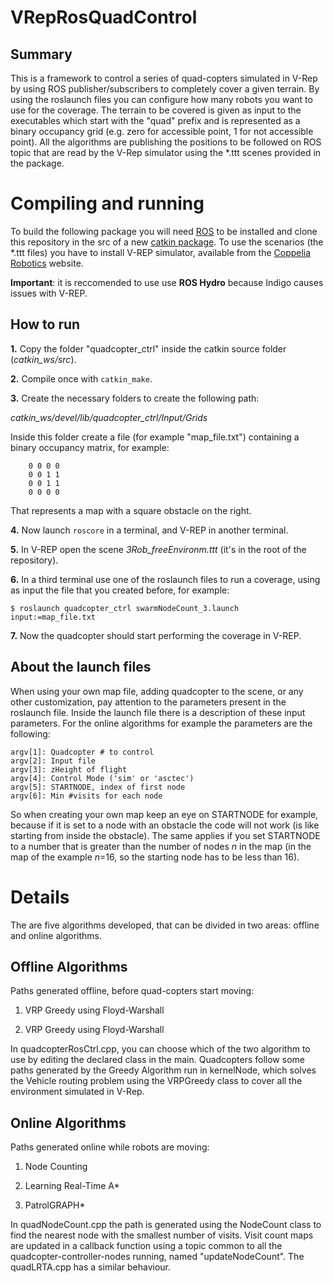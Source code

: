 VRepRosQuadControl
==================


Summary
-------

This is a framework to control a series of quad-copters simulated in V-Rep by using ROS publisher/subscribers to completely cover a given terrain. By using the roslaunch files you can configure how many robots you want to use for the coverage.
The terrain to be covered is given as input to the executables which start with the "quad" prefix and is represented as a binary occupancy grid (e.g. zero for accessible point, 1 for not accessible point).
All the algorithms are publishing the positions to be followed on ROS topic that are read by the V-Rep simulator using the *.ttt scenes provided in the package.

Compiling and running
=====================

To build the following package you will need [ROS](http://wiki.ros.org/ROS) to be installed and clone this repository in the src of a new [catkin package](http://wiki.ros.org/ROS/Tutorials/catkin/CreatingPackage).
To use the scenarios (the *.ttt files) you have to install V-REP simulator, available from the [Coppelia Robotics](http://www.coppeliarobotics.com/) website.

**Important**: it is reccomended to use use **ROS Hydro** because Indigo causes issues with V-REP.

How to run
----------
**1.** Copy the folder "quadcopter\_ctrl" inside the catkin source folder (*catkin_ws/src*).

**2.** Compile once with `catkin_make`.

**3.** Create the necessary folders to create the following path:

*catkin_ws/devel/lib/quadcopter_ctrl/Input/Grids*
     
Inside this folder create a file (for example "map_file.txt") containing a binary occupancy matrix, for example:
```
    0 0 0 0 
    0 0 1 1
    0 0 1 1
    0 0 0 0
```
That represents a map with a square obstacle on the right.

**4.** Now launch `roscore` in a terminal, and V-REP in another terminal.

**5.** In V-REP open the scene *3Rob_freeEnvironm.ttt* (it's in the root of the repository).

**6.** In a third terminal use one of the roslaunch files to run a coverage, using as input the file that you created before, for example:
```
$ roslaunch quadcopter_ctrl swarmNodeCount_3.launch input:=map_file.txt
```

**7.** Now the quadcopter should start performing the coverage in V-REP.

About the launch files
----------------------
When using your own map file, adding quadcopter to the scene, or any other customization, pay attention to the parameters present in the roslaunch file. Inside the launch file there is a description of these input parameters. For the online algorithms for example the parameters are the following:

```
argv[1]: Quadcopter # to control
argv[2]: Input file
argv[3]: zHeight of flight
argv[4]: Control Mode ('sim' or 'asctec')
argv[5]: STARTNODE, index of first node
argv[6]: Min #visits for each node
```

So when creating your own map keep an eye on STARTNODE for example, because if it is set to a node with an obstacle the code will not work (is like starting from inside the obstacle). The same applies if you set STARTNODE to a number that is greater than the number of nodes *n* in the map (in the map of the example *n*=16, so the starting node has to be less than 16).

Details
=======

The are five algorithms developed, that can be divided in two areas: offline and online algorithms.


Offline Algorithms
------------------

Paths generated offline, before quad-copters start moving:

1. VRP Greedy using Floyd-Warshall

2. VRP Greedy using Floyd-Warshall


In quadcopterRosCtrl.cpp, you can choose which of the two algorithm to use by editing the declared class in the main. Quadcopters follow some paths generated by the Greedy Algorithm run in kernelNode, which solves the Vehicle routing problem using the VRPGreedy class to cover all the environment simulated in V-Rep.


Online Algorithms
-----------------

Paths generated online while robots are moving:

1. Node Counting

2. Learning Real-Time A*

3. PatrolGRAPH*


In quadNodeCount.cpp the path is generated using the NodeCount class to find the nearest node with the smallest number of visits. Visit count maps are updated in a callback function using a topic common to all the quadcopter-controller-nodes running, named "updateNodeCount". The quadLRTA.cpp has a similar behaviour.


